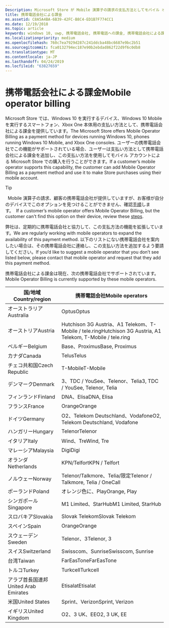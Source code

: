 ```yaml
---
Description: Microsoft Store が Mobile 演算子の請求の支払方法としてモバイル オペレーターがこの機能をサポートします。
title: 携帯電話会社による課金
ms.assetid: C8A5A4BA-6B39-42FC-B8C4-ED1B7F774CC1
ms.date: 12/19/2018
ms.topic: article
keywords: windows 10, uwp, 携帯電話会社, 携帯電話への課金, 携帯電話会社による課金
ms.localizationpriority: medium
ms.openlocfilehash: 760c7ea7929d287c241ddcba48bc6687e9bc2b51
ms.sourcegitcommit: fca0132794ec187e90b2ebdad862f22d9f6c0db8
ms.translationtype: MT
ms.contentlocale: ja-JP
ms.lasthandoff: 04/24/2019
ms.locfileid: "63827659"
---
```

# <a name="mobile-operator-billing"></a><span data-ttu-id="3f382-104">携帯電話会社による課金</span><span class="sxs-lookup"><span data-stu-id="3f382-104">Mobile operator billing</span></span>


<span data-ttu-id="3f382-105">Microsoft Store では、Windows 10 を実行するデバイス、Windows 10 Mobile を実行するスマートフォン、Xbox One 本体用の支払い方法として、携帯電話会社による課金を提供しています。</span><span class="sxs-lookup"><span data-stu-id="3f382-105">The Microsoft Store offers Mobile Operator Billing as a payment method for devices running Windows 10, phones running Windows 10 Mobile, and Xbox One consoles.</span></span> <span data-ttu-id="3f382-106">ユーザーの携帯電話会社でこの機能がサポートされている場合、ユーザーは支払い方法として携帯電話会社による課金を追加し、この支払い方法を使用してモバイル アカウントによる Microsoft Store での購入を行うことができます。</span><span class="sxs-lookup"><span data-stu-id="3f382-106">If a customer’s mobile operator supports this capability, the customer can add Mobile Operator Billing as a payment method and use it to make Store purchases using their mobile account.</span></span>

> [!TIP]
><span data-ttu-id="3f382-107">  Mobile 演算子の請求、顧客の携帯電話会社が提供していますが、お客様が自分のデバイスでこのオプションを見つけることができません、確認[手順](https://go.microsoft.com/fwlink/p/?LinkId=523993)します。</span><span class="sxs-lookup"><span data-stu-id="3f382-107">  If a customer’s mobile operator offers Mobile Operator Billing, but the customer can't find this option on their device, review these [steps](https://go.microsoft.com/fwlink/p/?LinkId=523993).</span></span>

<span data-ttu-id="3f382-108">弊社は、定期的に携帯電話会社と協力して、この支払方法の機能を拡張しています。</span><span class="sxs-lookup"><span data-stu-id="3f382-108">We are regularly working with mobile operators to expand the availability of this payment method.</span></span> <span data-ttu-id="3f382-109">以下のリストにない携帯電話会社を案内したい場合は、その携帯電話会社に連絡し、この支払い方法を追加するよう要請してください。</span><span class="sxs-lookup"><span data-stu-id="3f382-109">If you’d like to suggest a mobile operator that you don’t see listed below, please contact that mobile operator and request that they add this payment method.</span></span>

<span data-ttu-id="3f382-110">携帯電話会社による課金は現在、次の携帯電話会社でサポートされています。</span><span class="sxs-lookup"><span data-stu-id="3f382-110">Mobile Operator Billing is currently supported by these mobile operators.</span></span>

| <span data-ttu-id="3f382-111">国/地域</span><span class="sxs-lookup"><span data-stu-id="3f382-111">Country/region</span></span>       | <span data-ttu-id="3f382-112">携帯電話会社</span><span class="sxs-lookup"><span data-stu-id="3f382-112">Mobile operators</span></span>                                        |
|----------------------|---------------------------------------------------------|
| <span data-ttu-id="3f382-113">オーストラリア</span><span class="sxs-lookup"><span data-stu-id="3f382-113">Australia</span></span>            | <span data-ttu-id="3f382-114">Optus</span><span class="sxs-lookup"><span data-stu-id="3f382-114">Optus</span></span>                                                   |
| <span data-ttu-id="3f382-115">オーストリア</span><span class="sxs-lookup"><span data-stu-id="3f382-115">Austria</span></span>              | <span data-ttu-id="3f382-116">Hutchison 3G Austria、A1 Telekom、T-Mobile / tele.ring</span><span class="sxs-lookup"><span data-stu-id="3f382-116">Hutchison 3G Austria, A1 Telekom, T-Mobile / tele.ring</span></span>  |
| <span data-ttu-id="3f382-117">ベルギー</span><span class="sxs-lookup"><span data-stu-id="3f382-117">Belgium</span></span>              | <span data-ttu-id="3f382-118">Base、Proximus</span><span class="sxs-lookup"><span data-stu-id="3f382-118">Base, Proximus</span></span>                                          |
| <span data-ttu-id="3f382-119">カナダ</span><span class="sxs-lookup"><span data-stu-id="3f382-119">Canada</span></span>               | <span data-ttu-id="3f382-120">Telus</span><span class="sxs-lookup"><span data-stu-id="3f382-120">Telus</span></span>                                                   |
| <span data-ttu-id="3f382-121">チェコ共和国</span><span class="sxs-lookup"><span data-stu-id="3f382-121">Czech Republic</span></span>       | <span data-ttu-id="3f382-122">T-Mobile</span><span class="sxs-lookup"><span data-stu-id="3f382-122">T-Mobile</span></span>                                                |
| <span data-ttu-id="3f382-123">デンマーク</span><span class="sxs-lookup"><span data-stu-id="3f382-123">Denmark</span></span>              | <span data-ttu-id="3f382-124">3、TDC / YouSee、Telenor、Telia</span><span class="sxs-lookup"><span data-stu-id="3f382-124">3, TDC / YouSee, Telenor, Telia</span></span>                         |
| <span data-ttu-id="3f382-125">フィンランド</span><span class="sxs-lookup"><span data-stu-id="3f382-125">Finland</span></span>              | <span data-ttu-id="3f382-126">DNA、Elisa</span><span class="sxs-lookup"><span data-stu-id="3f382-126">DNA, Elisa</span></span>                                              |
| <span data-ttu-id="3f382-127">フランス</span><span class="sxs-lookup"><span data-stu-id="3f382-127">France</span></span>               | <span data-ttu-id="3f382-128">Orange</span><span class="sxs-lookup"><span data-stu-id="3f382-128">Orange</span></span>                                                  |
| <span data-ttu-id="3f382-129">ドイツ</span><span class="sxs-lookup"><span data-stu-id="3f382-129">Germany</span></span>              | <span data-ttu-id="3f382-130">O2、Telekom Deutschland、Vodafone</span><span class="sxs-lookup"><span data-stu-id="3f382-130">O2, Telekom Deutschland, Vodafone</span></span>                       |
| <span data-ttu-id="3f382-131">ハンガリー</span><span class="sxs-lookup"><span data-stu-id="3f382-131">Hungary</span></span>              | <span data-ttu-id="3f382-132">Telenor</span><span class="sxs-lookup"><span data-stu-id="3f382-132">Telenor</span></span>                                                 |
| <span data-ttu-id="3f382-133">イタリア</span><span class="sxs-lookup"><span data-stu-id="3f382-133">Italy</span></span>                | <span data-ttu-id="3f382-134">Wind、Tre</span><span class="sxs-lookup"><span data-stu-id="3f382-134">Wind, Tre</span></span>                                               |
| <span data-ttu-id="3f382-135">マレーシア</span><span class="sxs-lookup"><span data-stu-id="3f382-135">Malaysia</span></span>             | <span data-ttu-id="3f382-136">Digi</span><span class="sxs-lookup"><span data-stu-id="3f382-136">Digi</span></span>                                                    |
| <span data-ttu-id="3f382-137">オランダ</span><span class="sxs-lookup"><span data-stu-id="3f382-137">Netherlands</span></span>          | <span data-ttu-id="3f382-138">KPN/Telfort</span><span class="sxs-lookup"><span data-stu-id="3f382-138">KPN / Telfort</span></span>                                           |
| <span data-ttu-id="3f382-139">ノルウェー</span><span class="sxs-lookup"><span data-stu-id="3f382-139">Norway</span></span>               | <span data-ttu-id="3f382-140">Telenor/Talkmore、Telia/限定</span><span class="sxs-lookup"><span data-stu-id="3f382-140">Telenor / Talkmore, Telia / OneCall</span></span>                     |
| <span data-ttu-id="3f382-141">ポーランド</span><span class="sxs-lookup"><span data-stu-id="3f382-141">Poland</span></span>               | <span data-ttu-id="3f382-142">オレンジ色に、Play</span><span class="sxs-lookup"><span data-stu-id="3f382-142">Orange, Play</span></span>                                            |
| <span data-ttu-id="3f382-143">シンガポール</span><span class="sxs-lookup"><span data-stu-id="3f382-143">Singapore</span></span>            | <span data-ttu-id="3f382-144">M1 Limited、StarHub</span><span class="sxs-lookup"><span data-stu-id="3f382-144">M1 Limited, StarHub</span></span>                                     |
| <span data-ttu-id="3f382-145">スロバキア</span><span class="sxs-lookup"><span data-stu-id="3f382-145">Slovakia</span></span>             | <span data-ttu-id="3f382-146">Slovak Telekom</span><span class="sxs-lookup"><span data-stu-id="3f382-146">Slovak Telekom</span></span>                                          |
| <span data-ttu-id="3f382-147">スペイン</span><span class="sxs-lookup"><span data-stu-id="3f382-147">Spain</span></span>                | <span data-ttu-id="3f382-148">Orange</span><span class="sxs-lookup"><span data-stu-id="3f382-148">Orange</span></span>                                                  |
| <span data-ttu-id="3f382-149">スウェーデン</span><span class="sxs-lookup"><span data-stu-id="3f382-149">Sweden</span></span>               | <span data-ttu-id="3f382-150">Telenor、3</span><span class="sxs-lookup"><span data-stu-id="3f382-150">Telenor, 3</span></span>                                              |
| <span data-ttu-id="3f382-151">スイス</span><span class="sxs-lookup"><span data-stu-id="3f382-151">Switzerland</span></span>          | <span data-ttu-id="3f382-152">Swisscom、Sunrise</span><span class="sxs-lookup"><span data-stu-id="3f382-152">Swisscom, Sunrise</span></span>                                       |
| <span data-ttu-id="3f382-153">台湾</span><span class="sxs-lookup"><span data-stu-id="3f382-153">Taiwan</span></span>               | <span data-ttu-id="3f382-154">FarEasTone</span><span class="sxs-lookup"><span data-stu-id="3f382-154">FarEasTone</span></span>                                              |
| <span data-ttu-id="3f382-155">トルコ</span><span class="sxs-lookup"><span data-stu-id="3f382-155">Turkey</span></span>               | <span data-ttu-id="3f382-156">Turkcell</span><span class="sxs-lookup"><span data-stu-id="3f382-156">Turkcell</span></span>                                                |
| <span data-ttu-id="3f382-157">アラブ首長国連邦</span><span class="sxs-lookup"><span data-stu-id="3f382-157">United Arab Emirates</span></span> | <span data-ttu-id="3f382-158">Etisalat</span><span class="sxs-lookup"><span data-stu-id="3f382-158">Etisalat</span></span>                                                |
| <span data-ttu-id="3f382-159">米国</span><span class="sxs-lookup"><span data-stu-id="3f382-159">United States</span></span>        | <span data-ttu-id="3f382-160">Sprint、Verizon</span><span class="sxs-lookup"><span data-stu-id="3f382-160">Sprint, Verizon</span></span>                                         |
| <span data-ttu-id="3f382-161">イギリス</span><span class="sxs-lookup"><span data-stu-id="3f382-161">United Kingdom</span></span>       | <span data-ttu-id="3f382-162">O2、3 UK、EE</span><span class="sxs-lookup"><span data-stu-id="3f382-162">O2, 3 UK, EE</span></span>                                            |

 



 


 

 




